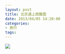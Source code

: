 ```yaml
---
layout: post
title: 北京遇上西雅图
date: 2013/04/05 14:20:00
categories:
- 旅行
tags:
---
```


![](http://pics.naaln.com/blog/2019-01-14-091657.jpg-basicBlog)

